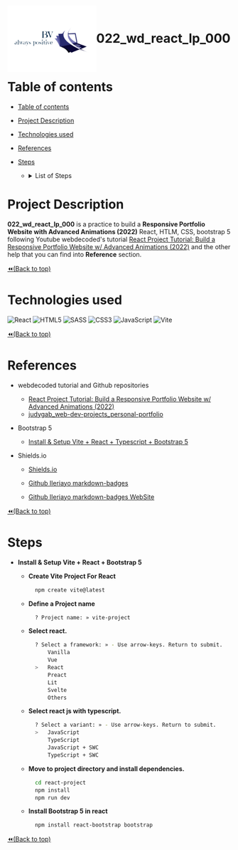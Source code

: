 <div>
	<div>
		<img src=https://raw.githubusercontent.com/Byron2016/00_forImages/main/images/Logo_01_00.png align=left alt=MyLogo width=200>
	</div>
	&nbsp;
	<div>
		<h1>022_wd_react_lp_000</h1>
	</div>
</div>

&nbsp;

# Table of contents

- [Table of contents](#table-of-contents)
- [Project Description](#project-description)
- [Technologies used](#technologies-used)
- [References](#references)
- [Steps](#steps)

  - <details> <summary>List of Steps</summary>

    - [Install & Setup Vite + React + Bootstrap 5](#-artificial-intelligence-and-bots)

   </details>

# Project Description

**022_wd_react_lp_000** is a practice to build a **Responsive Portfolio Website with Advanced Animations (2022)** React, HTLM, CSS, bootstrap 5 following Youtube webdecoded's tutorial [React Project Tutorial: Build a Responsive Portfolio Website w/ Advanced Animations (2022)](https://www.youtube.com/watch?v=hYv6BM2fWd8) and the other help that you can find into **Reference** section.

[⏪(Back to top)](#table-of-contents)
&nbsp;

# Technologies used

![React](https://img.shields.io/badge/react-%2320232a.svg?style=for-the-badge&logo=react&logoColor=%2361DAFB)
![HTML5](https://img.shields.io/badge/html5-%23E34F26.svg?style=for-the-badge&logo=html5&logoColor=white)
![SASS](https://img.shields.io/badge/SASS-hotpink.svg?style=for-the-badge&logo=SASS&logoColor=white)
![CSS3](https://img.shields.io/badge/css3-%231572B6.svg?style=for-the-badge&logo=css3&logoColor=white)
![JavaScript](https://img.shields.io/badge/javascript-%23323330.svg?style=for-the-badge&logo=javascript&logoColor=%23F7DF1E)
![Vite](https://img.shields.io/badge/vite-%23646CFF.svg?style=for-the-badge&logo=vite&logoColor=white)

[⏪(Back to top)](#table-of-contents)

# References

- webdecoded tutorial and Github repositories

  - [React Project Tutorial: Build a Responsive Portfolio Website w/ Advanced Animations (2022)](https://www.youtube.com/watch?v=hYv6BM2fWd8)
  - [judygab_web-dev-projects_personal-portfolio](https://github.com/judygab/web-dev-projects/tree/main/personal-portfolio)

- Bootstrap 5

  - [Install & Setup Vite + React + Typescript + Bootstrap 5](https://frontendshape.com/post/install-setup-vite-react-typescript-bootstrap-5)

- Shields.io

  - [Shields.io](https://shields.io/)

  - [Github Ileriayo markdown-badges](https://github.com/Ileriayo/markdown-badges)

  - [Github Ileriayo markdown-badges WebSite](https://ileriayo.github.io/markdown-badges/)

[⏪(Back to top)](#table-of-contents)

# Steps

- **Install & Setup Vite + React + Bootstrap 5**

  - **Create Vite Project For React**

    ```bash
      npm create vite@latest
    ```

  - **Define a Project name**

    ```bash
      ? Project name: » vite-project
    ```

  - **Select react.**

    ```bash
      ? Select a framework: » - Use arrow-keys. Return to submit.
          Vanilla
          Vue
      >   React
          Preact
          Lit
          Svelte
          Others
    ```

  - **Select react js with typescript.**

    ```bash
      ? Select a variant: » - Use arrow-keys. Return to submit.
      >   JavaScript
          TypeScript
          JavaScript + SWC
          TypeScript + SWC
    ```

  - **Move to project directory and install dependencies.**

    ```bash
      cd react-project
      npm install
      npm run dev
    ```

  - **Install Bootstrap 5 in react**

    ```bash
      npm install react-bootstrap bootstrap
    ```

[⏪(Back to top)](#table-of-contents)
